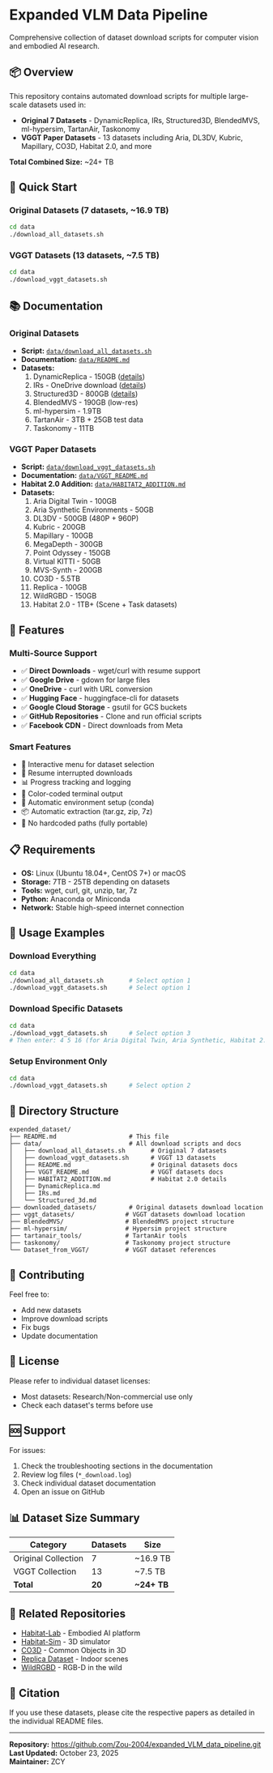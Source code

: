 # Expanded VLM Data Pipeline

Comprehensive collection of dataset download scripts for computer vision and embodied AI research.

## 📦 Overview

This repository contains automated download scripts for multiple large-scale datasets used in:
- **Original 7 Datasets** - DynamicReplica, IRs, Structured3D, BlendedMVS, ml-hypersim, TartanAir, Taskonomy
- **VGGT Paper Datasets** - 13 datasets including Aria, DL3DV, Kubric, Mapillary, CO3D, Habitat 2.0, and more

**Total Combined Size:** ~24+ TB

## 🚀 Quick Start

### Original Datasets (7 datasets, ~16.9 TB)
```bash
cd data
./download_all_datasets.sh
```

### VGGT Datasets (13 datasets, ~7.5 TB)
```bash
cd data
./download_vggt_datasets.sh
```

## 📚 Documentation

### Original Datasets
- **Script:** [`data/download_all_datasets.sh`](data/download_all_datasets.sh)
- **Documentation:** [`data/README.md`](data/README.md)
- **Datasets:**
  1. DynamicReplica - 150GB ([details](data/DynamicReplica.md))
  2. IRs - OneDrive download ([details](data/IRs.md))
  3. Structured3D - 800GB ([details](data/Structured_3d.md))
  4. BlendedMVS - 190GB (low-res)
  5. ml-hypersim - 1.9TB
  6. TartanAir - 3TB + 25GB test data
  7. Taskonomy - 11TB

### VGGT Paper Datasets
- **Script:** [`data/download_vggt_datasets.sh`](data/download_vggt_datasets.sh)
- **Documentation:** [`data/VGGT_README.md`](data/VGGT_README.md)
- **Habitat 2.0 Addition:** [`data/HABITAT2_ADDITION.md`](data/HABITAT2_ADDITION.md)
- **Datasets:**
  1. Aria Digital Twin - 100GB
  2. Aria Synthetic Environments - 50GB
  3. DL3DV - 500GB (480P + 960P)
  4. Kubric - 200GB
  5. Mapillary - 100GB
  6. MegaDepth - 300GB
  7. Point Odyssey - 150GB
  8. Virtual KITTI - 50GB
  9. MVS-Synth - 200GB
  10. CO3D - 5.5TB
  11. Replica - 100GB
  12. WildRGBD - 150GB
  13. Habitat 2.0 - 1TB+ (Scene + Task datasets)

## 🔧 Features

### Multi-Source Support
- ✅ **Direct Downloads** - wget/curl with resume support
- ✅ **Google Drive** - gdown for large files
- ✅ **OneDrive** - curl with URL conversion
- ✅ **Hugging Face** - huggingface-cli for datasets
- ✅ **Google Cloud Storage** - gsutil for GCS buckets
- ✅ **GitHub Repositories** - Clone and run official scripts
- ✅ **Facebook CDN** - Direct downloads from Meta

### Smart Features
- 🎯 Interactive menu for dataset selection
- 🔄 Resume interrupted downloads
- 📊 Progress tracking and logging
- 🎨 Color-coded terminal output
- 🔧 Automatic environment setup (conda)
- 📦 Automatic extraction (tar.gz, zip, 7z)
- 🚫 No hardcoded paths (fully portable)

## 📋 Requirements

- **OS:** Linux (Ubuntu 18.04+, CentOS 7+) or macOS
- **Storage:** 7TB - 25TB depending on datasets
- **Tools:** wget, curl, git, unzip, tar, 7z
- **Python:** Anaconda or Miniconda
- **Network:** Stable high-speed internet connection

## 📖 Usage Examples

### Download Everything
```bash
cd data
./download_all_datasets.sh       # Select option 1
./download_vggt_datasets.sh      # Select option 1
```

### Download Specific Datasets
```bash
cd data
./download_vggt_datasets.sh      # Select option 3
# Then enter: 4 5 16 (for Aria Digital Twin, Aria Synthetic, Habitat 2.0)
```

### Setup Environment Only
```bash
cd data
./download_vggt_datasets.sh      # Select option 2
```

## 📁 Directory Structure

```
expended_dataset/
├── README.md                    # This file
├── data/                        # All download scripts and docs
│   ├── download_all_datasets.sh       # Original 7 datasets
│   ├── download_vggt_datasets.sh      # VGGT 13 datasets
│   ├── README.md                      # Original datasets docs
│   ├── VGGT_README.md                 # VGGT datasets docs
│   ├── HABITAT2_ADDITION.md           # Habitat 2.0 details
│   ├── DynamicReplica.md
│   ├── IRs.md
│   └── Structured_3d.md
├── downloaded_datasets/         # Original datasets download location
├── vggt_datasets/              # VGGT datasets download location
├── BlendedMVS/                 # BlendedMVS project structure
├── ml-hypersim/                # Hypersim project structure
├── tartanair_tools/            # TartanAir tools
├── taskonomy/                  # Taskonomy project structure
└── Dataset_from_VGGT/          # VGGT dataset references
```

## 🤝 Contributing

Feel free to:
- Add new datasets
- Improve download scripts
- Fix bugs
- Update documentation

## 📄 License

Please refer to individual dataset licenses:
- Most datasets: Research/Non-commercial use only
- Check each dataset's terms before use

## 🆘 Support

For issues:
1. Check the troubleshooting sections in the documentation
2. Review log files (`*_download.log`)
3. Check individual dataset documentation
4. Open an issue on GitHub

## 📊 Dataset Size Summary

| Category | Datasets | Size |
|----------|----------|------|
| Original Collection | 7 | ~16.9 TB |
| VGGT Collection | 13 | ~7.5 TB |
| **Total** | **20** | **~24+ TB** |

## 🔗 Related Repositories

- [Habitat-Lab](https://github.com/facebookresearch/habitat-lab) - Embodied AI platform
- [Habitat-Sim](https://github.com/facebookresearch/habitat-sim) - 3D simulator
- [CO3D](https://github.com/facebookresearch/co3d) - Common Objects in 3D
- [Replica Dataset](https://github.com/facebookresearch/Replica-Dataset) - Indoor scenes
- [WildRGBD](https://github.com/wildrgbd/wildrgbd) - RGB-D in the wild

## 📝 Citation

If you use these datasets, please cite the respective papers as detailed in the individual README files.

---

**Repository:** https://github.com/Zou-2004/expanded_VLM_data_pipeline.git  
**Last Updated:** October 23, 2025  
**Maintainer:** ZCY
